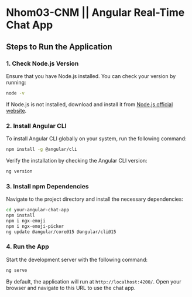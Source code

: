 # Nhom03-CNM || Angular Real-Time Chat App

## Steps to Run the Application

### 1. Check Node.js Version
Ensure that you have Node.js installed. You can check your version by running:
```sh
node -v
```
If Node.js is not installed, download and install it from [Node.js official website](https://nodejs.org/).

### 2. Install Angular CLI
To install Angular CLI globally on your system, run the following command:
```sh
npm install -g @angular/cli
```
Verify the installation by checking the Angular CLI version:
```sh
ng version
```

### 3. Install npm Dependencies
Navigate to the project directory and install the necessary dependencies:
```sh
cd your-angular-chat-app
npm install
npm i ngx-emoji
npm i ngx-emoji-picker
ng update @angular/core@15 @angular/cli@15

```

### 4. Run the App
Start the development server with the following command:
```sh
ng serve
```
By default, the application will run at `http://localhost:4200/`. Open your browser and navigate to this URL to use the chat app.
